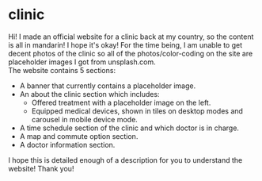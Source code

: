 # clinic
Hi! I made an official website for a clinic back at my country, so the content is all in mandarin! I hope it's okay! For the time being, I am unable to get decent photos of the clinic so all of the photos/color-coding on the site are placeholder images I got from unsplash.com.<br>
The website contains 5 sections:
<ul>
<li>A banner that currently contains a placeholder image.</li>
<li>An about the clinic section which includes:
<ul>
<li>Offered treatment with a placeholder image on the left.</li>
<li>Equipped medical devices, shown in tiles on desktop modes and carousel in mobile device mode.</li>
</ul>
</li>
<li>A time schedule  section of the clinic and which doctor is in charge.</li>
<li>A map and commute option section.</li>
<li>A doctor information section.</li>
</ul> 

I hope this is detailed enough of a description for you to understand the website! Thank you!